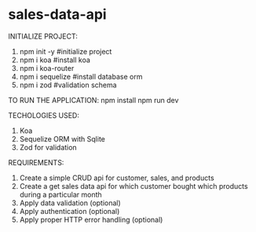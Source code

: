 # sales-data-api

INITIALIZE PROJECT:
1. npm init -y          #initialize project
2. npm  i koa           #install koa
3. npm i koa-router 
4. npm i sequelize      #install database orm
5. npm i zod            #validation schema

TO RUN THE APPLICATION:
npm install
npm run dev

TECHOLOGIES USED:
1. Koa
2. Sequelize ORM with Sqlite
3. Zod for validation

REQUIREMENTS:
1. Create a simple CRUD api for customer, sales, and products
2. Create a get sales data api for which customer bought which products during a particular month
3. Apply data validation (optional)
4. Apply authentication (optional)
5. Apply proper HTTP error handling (optional)